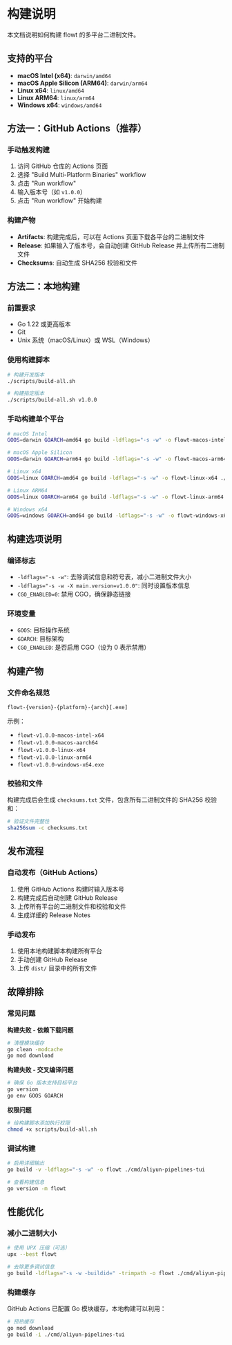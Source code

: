 # 构建说明

本文档说明如何构建 flowt 的多平台二进制文件。

## 支持的平台

- **macOS Intel (x64)**: `darwin/amd64`
- **macOS Apple Silicon (ARM64)**: `darwin/arm64`
- **Linux x64**: `linux/amd64`
- **Linux ARM64**: `linux/arm64`
- **Windows x64**: `windows/amd64`

## 方法一：GitHub Actions（推荐）

### 手动触发构建

1. 访问 GitHub 仓库的 Actions 页面
2. 选择 "Build Multi-Platform Binaries" workflow
3. 点击 "Run workflow"
4. 输入版本号（如 `v1.0.0`）
5. 点击 "Run workflow" 开始构建

### 构建产物

- **Artifacts**: 构建完成后，可以在 Actions 页面下载各平台的二进制文件
- **Release**: 如果输入了版本号，会自动创建 GitHub Release 并上传所有二进制文件
- **Checksums**: 自动生成 SHA256 校验和文件

## 方法二：本地构建

### 前置要求

- Go 1.22 或更高版本
- Git
- Unix 系统（macOS/Linux）或 WSL（Windows）

### 使用构建脚本

```bash
# 构建开发版本
./scripts/build-all.sh

# 构建指定版本
./scripts/build-all.sh v1.0.0
```

### 手动构建单个平台

```bash
# macOS Intel
GOOS=darwin GOARCH=amd64 go build -ldflags="-s -w" -o flowt-macos-intel ./cmd/aliyun-pipelines-tui

# macOS Apple Silicon
GOOS=darwin GOARCH=arm64 go build -ldflags="-s -w" -o flowt-macos-arm64 ./cmd/aliyun-pipelines-tui

# Linux x64
GOOS=linux GOARCH=amd64 go build -ldflags="-s -w" -o flowt-linux-x64 ./cmd/aliyun-pipelines-tui

# Linux ARM64
GOOS=linux GOARCH=arm64 go build -ldflags="-s -w" -o flowt-linux-arm64 ./cmd/aliyun-pipelines-tui

# Windows x64
GOOS=windows GOARCH=amd64 go build -ldflags="-s -w" -o flowt-windows-x64.exe ./cmd/aliyun-pipelines-tui
```

## 构建选项说明

### 编译标志

- `-ldflags="-s -w"`: 去除调试信息和符号表，减小二进制文件大小
- `-ldflags="-s -w -X main.version=v1.0.0"`: 同时设置版本信息
- `CGO_ENABLED=0`: 禁用 CGO，确保静态链接

### 环境变量

- `GOOS`: 目标操作系统
- `GOARCH`: 目标架构
- `CGO_ENABLED`: 是否启用 CGO（设为 0 表示禁用）

## 构建产物

### 文件命名规范

```
flowt-{version}-{platform}-{arch}[.exe]
```

示例：
- `flowt-v1.0.0-macos-intel-x64`
- `flowt-v1.0.0-macos-aarch64`
- `flowt-v1.0.0-linux-x64`
- `flowt-v1.0.0-linux-arm64`
- `flowt-v1.0.0-windows-x64.exe`

### 校验和文件

构建完成后会生成 `checksums.txt` 文件，包含所有二进制文件的 SHA256 校验和：

```bash
# 验证文件完整性
sha256sum -c checksums.txt
```

## 发布流程

### 自动发布（GitHub Actions）

1. 使用 GitHub Actions 构建时输入版本号
2. 构建完成后自动创建 GitHub Release
3. 上传所有平台的二进制文件和校验和文件
4. 生成详细的 Release Notes

### 手动发布

1. 使用本地构建脚本构建所有平台
2. 手动创建 GitHub Release
3. 上传 `dist/` 目录中的所有文件

## 故障排除

### 常见问题

**构建失败 - 依赖下载问题**
```bash
# 清理模块缓存
go clean -modcache
go mod download
```

**构建失败 - 交叉编译问题**
```bash
# 确保 Go 版本支持目标平台
go version
go env GOOS GOARCH
```

**权限问题**
```bash
# 给构建脚本添加执行权限
chmod +x scripts/build-all.sh
```

### 调试构建

```bash
# 启用详细输出
go build -v -ldflags="-s -w" -o flowt ./cmd/aliyun-pipelines-tui

# 查看构建信息
go version -m flowt
```

## 性能优化

### 减小二进制大小

```bash
# 使用 UPX 压缩（可选）
upx --best flowt

# 去除更多调试信息
go build -ldflags="-s -w -buildid=" -trimpath -o flowt ./cmd/aliyun-pipelines-tui
```

### 构建缓存

GitHub Actions 已配置 Go 模块缓存，本地构建可以利用：

```bash
# 预热缓存
go mod download
go build -i ./cmd/aliyun-pipelines-tui
``` 